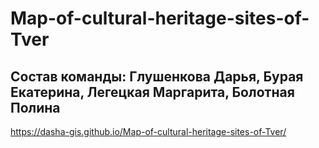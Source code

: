 # Map-of-cultural-heritage-sites-of-Tver
## Состав команды: Глушенкова Дарья, Бурая Екатерина, Легецкая Маргарита, Болотная Полина
https://dasha-gis.github.io/Map-of-cultural-heritage-sites-of-Tver/ 
